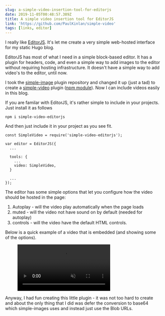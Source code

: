 ```yaml
---
slug: a-simple-video-insertion-tool-for-editorjs
date: 2019-11-05T00:48:57.389Z
title: A simple video insertion tool for EditorJS
link: 'https://github.com/PaulKinlan/simple-video'
tags: [links, editor]
---
```


I really like <a href="https://editorjs.io/">EditorJS</a>. It's let me create a very simple web-hosted interface for my static Hugo blog.

EditorJS has most of what I need in a simple block-based editor. It has a plugin for headers, code, and even a simple way to add images to the editor without requiring hosting infrastructure. It doesn't have a simple way to add video's to the editor, until now.

I took the <a href="https://github.com/editor-js/simple-image">simple-image</a>&nbsp;plugin&nbsp;repository and changed it up (just a tad) to create a <a href="https://github.com/PaulKinlan/simple-video">simple-video</a> plugin (<a href="https://www.npmjs.com/package/simple-video-editorjs">npm module</a>). Now I can include videos easily in this blog.

If you are familar with EditorJS, it's rather simple to include in your projects. Just install it as follows

```
npm i simple-video-editorjs
```

And then just include it in your project as you see fit.

```
const SimpleVideo = require('simple-video-editorjs');

var editor = EditorJS({
  ...
  
  tools: {
    ...
    video: SimpleVideo,
  }
  
  ...
});
```

The editor has some simple options that let you configure how the video should be hosted in the page:

1. Autoplay - will the video play automatically when the page loads
1. muted - will the video not have sound on by default (needed for autoplay)
1. controls - will the video have the default HTML controls.

Below is a quick example of a video that is embedded (and showing some of the options).

<figure><video src="/videos/2019-11-06-a-simple-video-insertion-tool-for-editorjs-0.mp4" alt="Showing Options for EditorJS simple video." autoplay muted></video></figure>

Anyway, I had fun creating this little plugin - it was not too hard to create and about the only thing that I did was defer the conversion to base64 which simple-images uses and instead just use the Blob URLs.